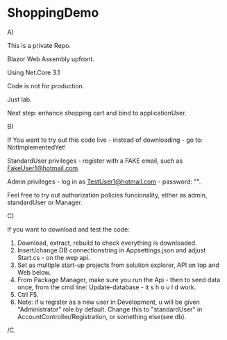 # ShoppingDemo

A)

This is a private Repo. 

Blazor Web Assembly upfront. 

Using Net.Core 3.1

Code is not for production. 

Just lab.

Next step: enhance shopping cart and bind to applicationUser.

B)

If You want to try out this code live - instead of downloading - go to: NotImplementedYet!

StandardUser privileges - register with a FAKE email, such as FakeUser1@hotmail.com.

Admin privileges - log in as TestUser1@hotmail.com - password: "".

Feel free to try out authorization policies funcionality, either as admin, standardUser or Manager.

C)

If you want to download and test the code:

1. Download, extract, rebuild to check everything is downloaded.
2. Insert/change DB connectionstring in Appsettings.json and adjust Start.cs - on the wep api.
3. Set as multiple start-up projects from solution explorer, API on top and Web below.
4. From Package Manager, make sure you run the Api - then to seed data once, from the cmd line: Update-database  - it s h o u l d work.
5. Ctrl F5.
6. Note: if u register as a new user in Development, u will be given "Administrator" role by default. Change this to "standardUser" in AccountController/Registration,
   or something else(see db).
  
  /C.
